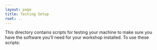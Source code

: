 ```yaml
---
layout: page
title: Testing Setup
root: ..
---
```


This directory contains scripts for testing your machine to make sure
you have the software you'll need for your workshop installed.  To use
these scripts: